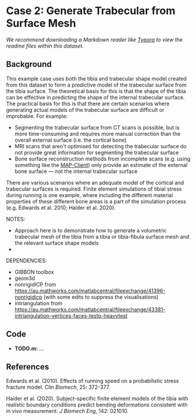 # Case 2: Generate Trabecular from Surface Mesh

*We recommend downloading a Markdown reader like [Typora](https://typora.io/) to view the readme files within this dataset.*

## Background

This example case uses both the tibia and trabecular shape model created from this dataset to form a predictive model of the trabecular surface from the tibia surface. The theoretical basis for this is that the shape of the tibia can be effective in predicting the shape of the internal trabecular surface. The practical basis for this is that there are certain scenarios where generating actual models of the trabecular surface are difficult or improbable. For example:

- Segmenting the trabecular surface from CT scans is possible, but is more time-consuming and requires more manual correction than the overall external surface (i.e. the cortical bone)
- MRI scans that aren't optimised for detecting the trabecular surface do not provide great information for segmenting the trabecular surface
- Bone surface reconstruction methods from incomplete scans (e.g. using something like the [MAP-Client](https://simtk.org/projects/map)) only provide an estimate of the external bone surface — not the internal trabecular surface

There are various scenarios where an adequate model of the cortical and trabecular surfaces is required. Finite element simulations of tibial stress during running is one example, where including the different material properties of these different bone areas is a part of the simulation process (e.g. Edwards et al. 2010; Haider et al. 2020).





NOTES:

- Approach here is to demonstrate how to generate a volumetric trabecular mesh of the tibia from a tibia or tibia-fibula surface mesh and the relevant surface shape models
- 





DEPENDENCIES:

- GIBBON toolbox
- geom3d
- nonrigidICP from https://au.mathworks.com/matlabcentral/fileexchange/41396-nonrigidicp (with some edits to suppress the visualisations)
- intriangulation from https://au.mathworks.com/matlabcentral/fileexchange/43381-intriangulation-vertices-faces-testp-heavytest



## Code

- **TODO.m:** ...





## References

Edwards et al. (2010). Effects of running speed on a probabilistic stress fracture model. *Clin Biomech*, 25: 372-377.

Haider et al. (2020). Subject-specific finite element models of the tibia with realistic boundary conditions predict bending deformations consistent with in vivo measurement. *J Biomech Eng*, 142: 021010. 
